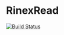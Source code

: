 # RinexRead

[![Build Status](https://github.com/bukvoj/RinexRead.jl/actions/workflows/CI.yml/badge.svg?branch=master)](https://github.com/bukvoj/RinexRead.jl/actions/workflows/CI.yml?query=branch%3Amaster)

